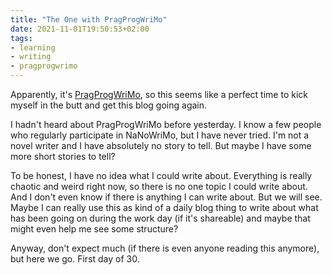 ```yaml
---
title: "The One with PragProgWriMo"
date: 2021-11-01T19:50:53+02:00
tags:
- learning
- writing
- pragprogwrimo
---
```


Apparently, it's [PragProgWriMo](https://medium.com/pragmatic-programmers/pragprowrimo-starts-november-1st-39329b7ea346), so this seems like a perfect time to kick myself in the butt and get this blog going again.

I hadn't heard about PragProgWriMo before yesterday. I know a few people who regularly participate in NaNoWriMo, but I have never tried. I'm not a novel writer and I have absolutely no story to tell. But maybe I have some more short stories to tell?

To be honest, I have no idea what I could write about. Everything is really chaotic and weird right now, so there is no one topic I could write about. And I don't even know if there is anything I can write about. But we will see. Maybe I can really use this as kind of a daily blog thing to write about what has been going on during the work day (if it's shareable) and maybe that might even help me see some structure?

Anyway, don't expect much (if there is even anyone reading this anymore), but here we go. First day of 30.
